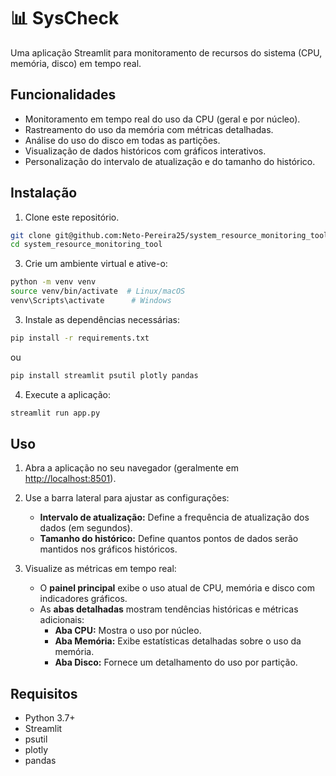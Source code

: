 # **📊 SysCheck**  

Uma aplicação Streamlit para monitoramento de recursos do sistema (CPU, memória, disco) em tempo real.  

## **Funcionalidades**  

- Monitoramento em tempo real do uso da CPU (geral e por núcleo).  
- Rastreamento do uso da memória com métricas detalhadas.  
- Análise do uso do disco em todas as partições.  
- Visualização de dados históricos com gráficos interativos.  
- Personalização do intervalo de atualização e do tamanho do histórico.  

## **Instalação**  

1. Clone este repositório.  
```bash
git clone git@github.com:Neto-Pereira25/system_resource_monitoring_tool.git
cd system_resource_monitoring_tool
```
3. Crie um ambiente virtual e ative-o:  

```bash
python -m venv venv
source venv/bin/activate  # Linux/macOS
venv\Scripts\activate      # Windows
```  

3. Instale as dependências necessárias:  

```bash
pip install -r requirements.txt
```  
ou
```bash
pip install streamlit psutil plotly pandas
```
4. Execute a aplicação:  

```bash
streamlit run app.py
```  

## **Uso**  

1. Abra a aplicação no seu navegador (geralmente em [http://localhost:8501](http://localhost:8501)).  
2. Use a barra lateral para ajustar as configurações:  
   - **Intervalo de atualização:** Define a frequência de atualização dos dados (em segundos).  
   - **Tamanho do histórico:** Define quantos pontos de dados serão mantidos nos gráficos históricos.  

3. Visualize as métricas em tempo real:  
   - O **painel principal** exibe o uso atual de CPU, memória e disco com indicadores gráficos.  
   - As **abas detalhadas** mostram tendências históricas e métricas adicionais:  
     - **Aba CPU:** Mostra o uso por núcleo.  
     - **Aba Memória:** Exibe estatísticas detalhadas sobre o uso da memória.  
     - **Aba Disco:** Fornece um detalhamento do uso por partição.  

## **Requisitos**  

- Python 3.7+  
- Streamlit  
- psutil  
- plotly  
- pandas  
